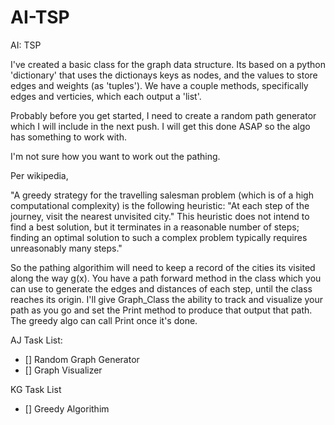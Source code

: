 # AI-TSP
AI: TSP

I\'ve created a basic class for the graph data structure. Its based on a python 
'dictionary' that uses the dictionays keys as nodes, and the values to store 
edges and weights (as 'tuples'). We have a couple methods, specifically edges and 
verticies, which each output a 'list'. 

Probably before you get started, I need to create a random path generator 
which I will include in the next push. I will get this done ASAP so the algo has
something to work with. 

I\'m not sure how you want to work out the pathing. 

Per wikipedia, 

"A greedy strategy for the travelling salesman problem (which is of a 
high computational complexity) is the following heuristic: "At each step of 
the journey, visit the nearest unvisited city." This heuristic does not 
intend to find a best solution, but it terminates in a reasonable number of 
steps; finding an optimal solution to such a complex problem typically 
requires unreasonably many steps." 

So the pathing algorithim will need to keep a record of the cities its visited
along the way g(x). You have a path forward method in the class which you can 
use to generate the edges and distances of each step, until the class reaches
its origin. I\'ll give Graph_Class the ability to track and visualize your path
as you go and set the Print method to produce that output that path.
The greedy algo can call Print once it\'s done. 

AJ Task List:
- [] Random Graph Generator
- [] Graph Visualizer
 
 KG Task List
 - [] Greedy Algorithim 




